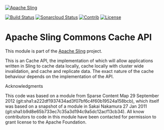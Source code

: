 [![Apache Sling](https://sling.apache.org/res/logos/sling.png)](https://sling.apache.org)

&#32;[![Build Status](https://ci-builds.apache.org/job/Sling/job/modules/job/sling-org-apache-sling-commons-cache-api/job/master/badge/icon)](https://ci-builds.apache.org/job/Sling/job/modules/job/sling-org-apache-sling-commons-cache-api/job/master/)&#32;[![Sonarcloud Status](https://sonarcloud.io/api/project_badges/measure?project=apache_sling-org-apache-sling-commons-cache-api&metric=alert_status)](https://sonarcloud.io/dashboard?id=apache_sling-org-apache-sling-commons-cache-api)&#32;[![Contrib](https://sling.apache.org/badges/status-contrib.svg)](https://github.com/apache/sling-aggregator/blob/master/docs/status/contrib.md) [![License](https://img.shields.io/badge/License-Apache%202.0-blue.svg)](https://www.apache.org/licenses/LICENSE-2.0)

# Apache Sling Commons Cache API

This module is part of the [Apache Sling](https://sling.apache.org) project.

This is an Cache API, the implementation of which will allow applications written in Sling to cache data locally, 
cache locally with cluster wide invalidation, and cache and replicate data. The exact nature of the cache behaviour
depends on the implementation of the API.


Acknowledgments

This code was based on a module from Sparse Content Map 29 September 2012 (git:sha1:a222df1937434ad3f07bf6c4f60b19524a158bcb), which itself was based on a snapshot of a 
module in Sakai Nakamura 27 Jan 2011 (git:sha1:b9d8e65b733ec7c35a3d194c9a5dc12acf13cb34). All know contributors to code in this module have been
contacted for permission to grant license to the Apache Foundation.
